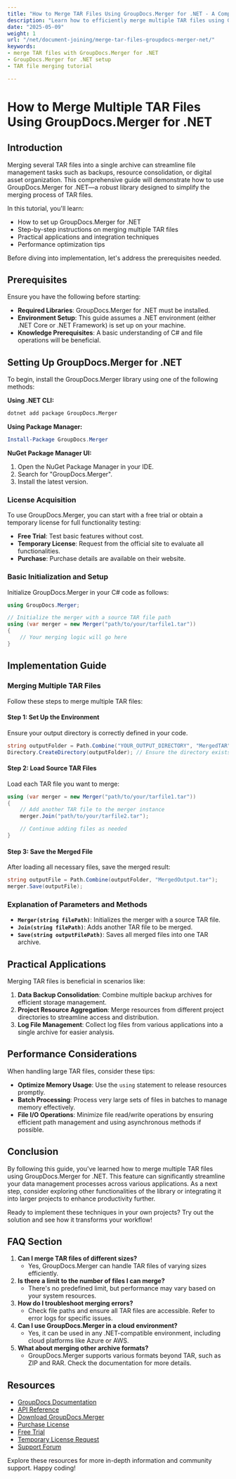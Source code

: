 ```yaml
---
title: "How to Merge TAR Files Using GroupDocs.Merger for .NET - A Comprehensive Guide"
description: "Learn how to efficiently merge multiple TAR files using GroupDocs.Merger for .NET. This guide covers setup, integration, and optimization techniques."
date: "2025-05-09"
weight: 1
url: "/net/document-joining/merge-tar-files-groupdocs-merger-net/"
keywords:
- merge TAR files with GroupDocs.Merger for .NET
- GroupDocs.Merger for .NET setup
- TAR file merging tutorial

---
```



# How to Merge Multiple TAR Files Using GroupDocs.Merger for .NET

## Introduction
Merging several TAR files into a single archive can streamline file management tasks such as backups, resource consolidation, or digital asset organization. This comprehensive guide will demonstrate how to use GroupDocs.Merger for .NET—a robust library designed to simplify the merging process of TAR files.

In this tutorial, you'll learn:
- How to set up GroupDocs.Merger for .NET
- Step-by-step instructions on merging multiple TAR files
- Practical applications and integration techniques
- Performance optimization tips

Before diving into implementation, let's address the prerequisites needed.

## Prerequisites
Ensure you have the following before starting:
- **Required Libraries**: GroupDocs.Merger for .NET must be installed.
- **Environment Setup**: This guide assumes a .NET environment (either .NET Core or .NET Framework) is set up on your machine.
- **Knowledge Prerequisites**: A basic understanding of C# and file operations will be beneficial.

## Setting Up GroupDocs.Merger for .NET
To begin, install the GroupDocs.Merger library using one of the following methods:

**Using .NET CLI:**
```bash
dotnet add package GroupDocs.Merger
```

**Using Package Manager:**
```powershell
Install-Package GroupDocs.Merger
```

**NuGet Package Manager UI:**
1. Open the NuGet Package Manager in your IDE.
2. Search for "GroupDocs.Merger".
3. Install the latest version.

### License Acquisition
To use GroupDocs.Merger, you can start with a free trial or obtain a temporary license for full functionality testing:
- **Free Trial**: Test basic features without cost.
- **Temporary License**: Request from the official site to evaluate all functionalities.
- **Purchase**: Purchase details are available on their website.

### Basic Initialization and Setup
Initialize GroupDocs.Merger in your C# code as follows:

```csharp
using GroupDocs.Merger;

// Initialize the merger with a source TAR file path
using (var merger = new Merger("path/to/your/tarfile1.tar"))
{
    // Your merging logic will go here
}
```

## Implementation Guide
### Merging Multiple TAR Files
Follow these steps to merge multiple TAR files:

#### Step 1: Set Up the Environment
Ensure your output directory is correctly defined in your code.

```csharp
string outputFolder = Path.Combine("YOUR_OUTPUT_DIRECTORY", "MergedTAR");
Directory.CreateDirectory(outputFolder); // Ensure the directory exists
```

#### Step 2: Load Source TAR Files
Load each TAR file you want to merge:

```csharp
using (var merger = new Merger("path/to/your/tarfile1.tar"))
{
    // Add another TAR file to the merger instance
    merger.Join("path/to/your/tarfile2.tar");

    // Continue adding files as needed
}
```

#### Step 3: Save the Merged File
After loading all necessary files, save the merged result:

```csharp
string outputFile = Path.Combine(outputFolder, "MergedOutput.tar");
merger.Save(outputFile);
```

### Explanation of Parameters and Methods
- **`Merger(string filePath)`**: Initializes the merger with a source TAR file.
- **`Join(string filePath)`**: Adds another TAR file to be merged.
- **`Save(string outputFilePath)`**: Saves all merged files into one TAR archive.

## Practical Applications
Merging TAR files is beneficial in scenarios like:
1. **Data Backup Consolidation**: Combine multiple backup archives for efficient storage management.
2. **Project Resource Aggregation**: Merge resources from different project directories to streamline access and distribution.
3. **Log File Management**: Collect log files from various applications into a single archive for easier analysis.

## Performance Considerations
When handling large TAR files, consider these tips:
- **Optimize Memory Usage**: Use the `using` statement to release resources promptly.
- **Batch Processing**: Process very large sets of files in batches to manage memory effectively.
- **File I/O Operations**: Minimize file read/write operations by ensuring efficient path management and using asynchronous methods if possible.

## Conclusion
By following this guide, you've learned how to merge multiple TAR files using GroupDocs.Merger for .NET. This feature can significantly streamline your data management processes across various applications. As a next step, consider exploring other functionalities of the library or integrating it into larger projects to enhance productivity further.

Ready to implement these techniques in your own projects? Try out the solution and see how it transforms your workflow!

## FAQ Section
1. **Can I merge TAR files of different sizes?**
   - Yes, GroupDocs.Merger can handle TAR files of varying sizes efficiently.
2. **Is there a limit to the number of files I can merge?**
   - There's no predefined limit, but performance may vary based on your system resources.
3. **How do I troubleshoot merging errors?**
   - Check file paths and ensure all TAR files are accessible. Refer to error logs for specific issues.
4. **Can I use GroupDocs.Merger in a cloud environment?**
   - Yes, it can be used in any .NET-compatible environment, including cloud platforms like Azure or AWS.
5. **What about merging other archive formats?**
   - GroupDocs.Merger supports various formats beyond TAR, such as ZIP and RAR. Check the documentation for more details.

## Resources
- [GroupDocs Documentation](https://docs.groupdocs.com/merger/net/)
- [API Reference](https://reference.groupdocs.com/merger/net/)
- [Download GroupDocs.Merger](https://releases.groupdocs.com/merger/net/)
- [Purchase License](https://purchase.groupdocs.com/buy)
- [Free Trial](https://releases.groupdocs.com/merger/net/)
- [Temporary License Request](https://purchase.groupdocs.com/temporary-license/)
- [Support Forum](https://forum.groupdocs.com/c/merger/)

Explore these resources for more in-depth information and community support. Happy coding!

